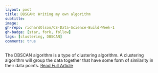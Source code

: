 ```yaml
---
layout: post
title: DBSCAN: Writing my own algorithm
subtitle: 
image: 
gh-repo: richardOlson/CS-Data-Science-Build-Week-1
gh-badge: [star, fork, follow]
tags: [clustering, DBSCAN]
comments: true
---
```

The DBSCAN algorithm is a type of clustering algorithm. A clustering algorithm will group the data together that have some form of similarity in their data points.  [Read Full Article](https://richard-olson.medium.com/dbscan-writing-my-own-algorithm-7b79c9b5e843)
